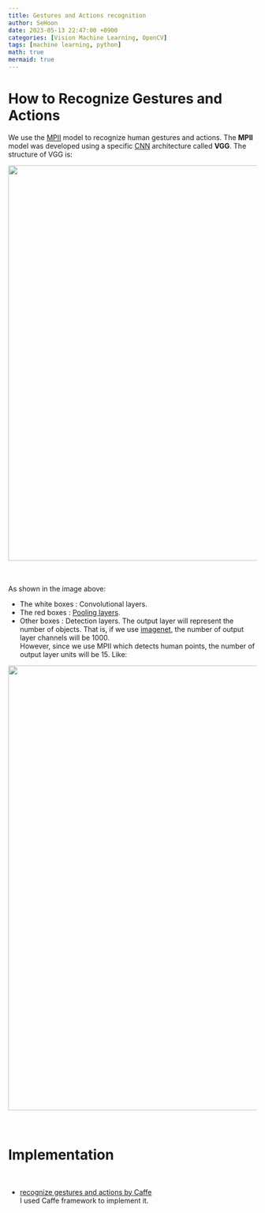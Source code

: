 ```yaml
---
title: Gestures and Actions recognition
author: SeHoon
date: 2023-05-13 22:47:00 +0900
categories: [Vision Machine Learning, OpenCV]
tags: [machine learning, python]
math: true
mermaid: true
---
```


# How to Recognize Gestures and Actions

We use the [MPII](http://human-pose.mpi-inf.mpg.de/) model to recognize human gestures and actions. The **MPII** model was developed using a specific [CNN](https://csh970605.github.io/posts/CNN/) architecture called **VGG**. The structure of VGG is:
<center>
<img src="https://github.com/csh970605/Machine-LearningA-Z/assets/28240052/7d5f937a-e07e-40dd-b0f9-c43943614fb1" width=800>
</center>
<br><br>

As shown in the image above:

+ The white boxes : Convolutional layers.<br>
+ The red boxes : [Pooling layers](https://csh970605.github.io/posts/Pooling/).
+ Other boxes : Detection layers. The output layer will represent the number of objects. That is, if we use [imagenet](https://www.image-net.org/), the number of output layer channels will be 1000.<br>
However, since we use MPII which detects human points, the number of output layer units will be 15. Like:
<center>
<img src="https://github.com/csh970605/Machine-LearningA-Z/assets/28240052/02a83b27-a9ca-4365-9559-bf50b1dcc448" width=900>
</center>
<br><br>


# Implementation
<br>

+ [recognize gestures and actions by Caffe](https://github.com/csh970605/Computer-Vision-Masterclass/tree/main/Section%2010) 
<br>I used Caffe framework to implement it.

